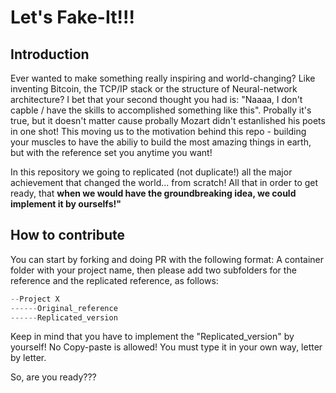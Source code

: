 # Let's Fake-It!!!


## Introduction

Ever wanted to make something really inspiring and world-changing? Like inventing Bitcoin, the TCP/IP stack or the structure of Neural-network architecture?
I bet that your second thought you had is: "Naaaa, I don't capble / have the skills to accomplished something like this".
Probally it's true, but it doesn't matter cause probally Mozart didn't estanlished his poets in one shot!
This moving us to the motivation behind this repo -  building your muscles to have the abiliy to build the most amazing things in earth, but with the reference set you anytime you want!

In this repository we going to replicated (not duplicate!) all the major achievement that changed the world... from scratch!
All that in order to get ready, that **when we would have the groundbreaking idea, we could implement it by ourselfs!"** 

## How to contribute

You can start by forking and doing PR with the following format:
A container folder with your project name, then please add two subfolders for the reference and the replicated reference, as follows:

```javascript
--Project X
------Original_reference
------Replicated_version
```

Keep in mind that you have to implement the "Replicated_version" by yourself! No Copy-paste is allowed!
You must type it in your own way, letter by letter.

So, are you ready???


